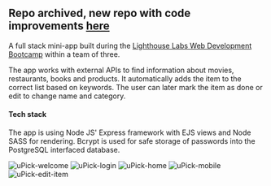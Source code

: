 ## Repo archived, new repo with code improvements [here](https://github.com/nataliaCodes/uPick)

A full stack mini-app built during the [Lighthouse Labs Web Development Bootcamp](https://www.lighthouselabs.ca/en/web-development-bootcamp) within a team of three.

The app works with external APIs to find information about movies, restaurants, books and products. It automatically adds the item to the correct list based on keywords. The user can later mark the item as done or edit to change name and category.

#### Tech stack
The app is using Node JS' Express framework with EJS views and Node SASS for rendering. Bcrypt is used for safe storage of passwords into the PostgreSQL interfaced database.

![uPick-welcome](https://github.com/nataliaCodes/smart_TODO_list/blob/master/screenshots/uPick-welcome.png)
![uPick-login](https://github.com/nataliaCodes/smart_TODO_list/blob/master/screenshots/uPick-login.png)
![uPick-home](https://github.com/nataliaCodes/smart_TODO_list/blob/master/screenshots/uPick-home.png)
![uPick-mobile](https://github.com/nataliaCodes/smart_TODO_list/blob/master/screenshots/uPick-mobile.png)
![uPick-edit-item](https://github.com/nataliaCodes/smart_TODO_list/blob/master/screenshots/uPick-edit-item.png)
